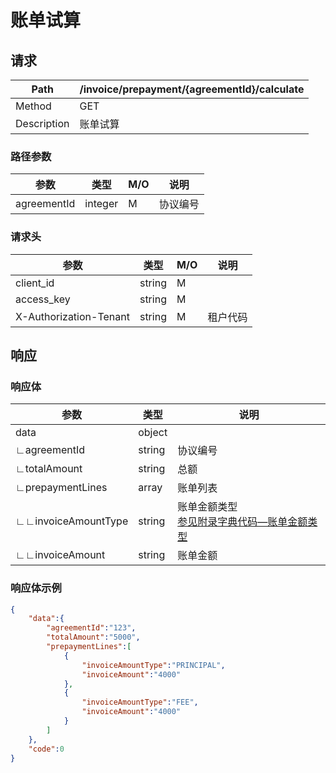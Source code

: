 # 账单试算

## 请求

| Path        | /invoice/prepayment/{agreementId}/calculate |
| ----------- | ------------------------------------------- |
| Method      | GET                                         |
| Description | 账单试算                                    |

### 路径参数

| 参数        | 类型    | M/O  | 说明     |
| ----------- | ------- | ---- | -------- |
| agreementId | integer | M    | 协议编号 |

### 请求头

| 参数                   | 类型   | M/O  | 说明     |
| ---------------------- | ------ | ---- | -------- |
| client_id              | string | M    |          |
| access_key             | string | M    |          |
| X-Authorization-Tenant | string | M    | 租户代码 |

## 响应

### 响应体

| 参数                | 类型   | 说明                                                         |
| ------------------- | ------ | ------------------------------------------------------------ |
| data                | object |                                                              |
| ∟agreementId        | string | 协议编号                                                     |
| ∟totalAmount        | string | 总额                                                         |
| ∟prepaymentLines    | array  | 账单列表                                                     |
| ∟∟invoiceAmountType | string | 账单金额类型<br/>[参见附录字典代码—账单金额类型](appendices/dictionary_code.md) |
| ∟∟invoiceAmount     | string | 账单金额                                                     |

### 响应体示例

```json
{
    "data":{
        "agreementId":"123",
        "totalAmount":"5000",
        "prepaymentLines":[
            {
                "invoiceAmountType":"PRINCIPAL",
                "invoiceAmount":"4000"
            },
            {
                "invoiceAmountType":"FEE",
                "invoiceAmount":"4000"
            }
        ]
    },
    "code":0
}
```

